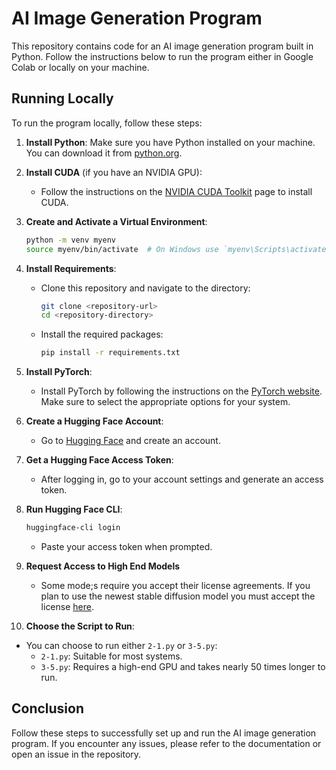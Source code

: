 # AI Image Generation Program

This repository contains code for an AI image generation program built in Python. Follow the instructions below to run the program either in Google Colab or locally on your machine.

## Running Locally

To run the program locally, follow these steps:

1. **Install Python**: Make sure you have Python installed on your machine. You can download it from [python.org](https://www.python.org/downloads/).

2. **Install CUDA** (if you have an NVIDIA GPU):
   - Follow the instructions on the [NVIDIA CUDA Toolkit](https://developer.nvidia.com/cuda-downloads) page to install CUDA.

3. **Create and Activate a Virtual Environment**:
   ```bash
   python -m venv myenv
   source myenv/bin/activate  # On Windows use `myenv\Scripts\activate`
   ```
   
4. **Install Requirements**:
   - Clone this repository and navigate to the directory:
     ```bash
     git clone <repository-url>
     cd <repository-directory>
     ```
   - Install the required packages:
     ```bash
     pip install -r requirements.txt
     ```
5. **Install PyTorch**:
   - Install PyTorch by following the instructions on the [PyTorch website](https://pytorch.org/get-started/locally/). Make sure to select the appropriate options for your system.

6. **Create a Hugging Face Account**:
   - Go to [Hugging Face](https://huggingface.co/) and create an account.

7. **Get a Hugging Face Access Token**:
   - After logging in, go to your account settings and generate an access token.

8. **Run Hugging Face CLI**:
   ```bash
   huggingface-cli login
   ```
   - Paste your access token when prompted.

9. **Request Access to High End Models**
   - Some mode;s require you accept their license agreements. If you plan to use the newest stable diffusion model you must accept the license [here](https://huggingface.co/stabilityai/stable-diffusion-3.5-large).

10. **Choose the Script to Run**:
   - You can choose to run either `2-1.py` or `3-5.py`:
     - `2-1.py`: Suitable for most systems.
     - `3-5.py`: Requires a high-end GPU and takes nearly 50 times longer to run.

## Conclusion

Follow these steps to successfully set up and run the AI image generation program. If you encounter any issues, please refer to the documentation or open an issue in the repository.
